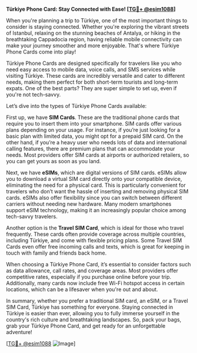 **Türkiye Phone Card: Stay Connected with Ease! [[TG💪+ @esim1088](https://t.me/s/esim1088)]**

When you're planning a trip to Türkiye, one of the most important things to consider is staying connected. Whether you're exploring the vibrant streets of Istanbul, relaxing on the stunning beaches of Antalya, or hiking in the breathtaking Cappadocia region, having reliable mobile connectivity can make your journey smoother and more enjoyable. That's where Türkiye Phone Cards come into play!

Türkiye Phone Cards are designed specifically for travelers like you who need easy access to mobile data, voice calls, and SMS services while visiting Türkiye. These cards are incredibly versatile and cater to different needs, making them perfect for both short-term tourists and long-term expats. One of the best parts? They are super simple to set up, even if you're not tech-savvy.

Let’s dive into the types of Türkiye Phone Cards available:

First up, we have **SIM Cards**. These are the traditional phone cards that require you to insert them into your smartphone. SIM cards offer various plans depending on your usage. For instance, if you’re just looking for a basic plan with limited data, you might opt for a prepaid SIM card. On the other hand, if you’re a heavy user who needs lots of data and international calling features, there are premium plans that can accommodate your needs. Most providers offer SIM cards at airports or authorized retailers, so you can get yours as soon as you land.

Next, we have **eSIMs**, which are digital versions of SIM cards. eSIMs allow you to download a virtual SIM card directly onto your compatible device, eliminating the need for a physical card. This is particularly convenient for travelers who don’t want the hassle of inserting and removing physical SIM cards. eSIMs also offer flexibility since you can switch between different carriers without needing new hardware. Many modern smartphones support eSIM technology, making it an increasingly popular choice among tech-savvy travelers.

Another option is the **Travel SIM Card**, which is ideal for those who travel frequently. These cards often provide coverage across multiple countries, including Türkiye, and come with flexible pricing plans. Some Travel SIM Cards even offer free incoming calls and texts, which is great for keeping in touch with family and friends back home.

When choosing a Türkiye Phone Card, it’s essential to consider factors such as data allowance, call rates, and coverage areas. Most providers offer competitive rates, especially if you purchase online before your trip. Additionally, many cards now include free Wi-Fi hotspot access in certain locations, which can be a lifesaver when you're out and about.

In summary, whether you prefer a traditional SIM card, an eSIM, or a Travel SIM Card, Türkiye has something for everyone. Staying connected in Türkiye is easier than ever, allowing you to fully immerse yourself in the country's rich culture and breathtaking landscapes. So, pack your bags, grab your Türkiye Phone Card, and get ready for an unforgettable adventure! 

[[TG💪+ @esim1088](https://t.me/s/esim1088) ![Image](https://i.postimg.cc/Y0z9fWf4/image.png)]